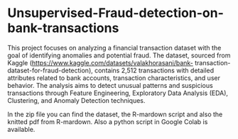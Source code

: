 # Unsupervised-Fraud-detection-on-bank-transactions

This project focuses on analyzing a financial transaction dataset with the goal of identifying anomalies and potential fraud. 
The dataset, sourced from Kaggle (https://www.kaggle.com/datasets/valakhorasani/bank- transaction-dataset-for-fraud-detection), contains 2,512 transactions with detailed attributes related to bank accounts, transaction characteristics, and user behavior. 
The analysis aims to detect unusual patterns and suspicious transactions through Feature Engineering, Exploratory Data Analysis (EDA), Clustering, and Anomaly Detection techniques.

In the zip file you can find the dataset, the R-mardown script and also the knitted pdf from R-mardown.
Also a python script in Google Colab is available.
